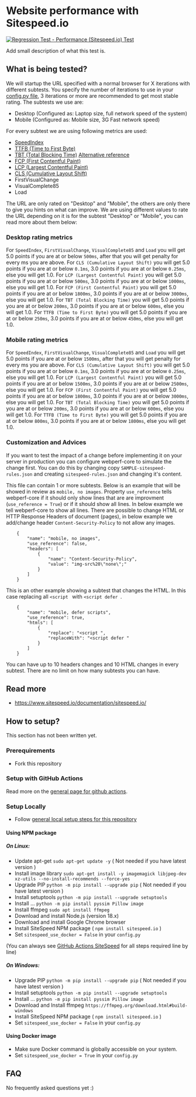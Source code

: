 # Website performance with Sitespeed.io
[![Regression Test - Performance (Sitespeed.io) Test](https://github.com/Webperf-se/webperf_core/actions/workflows/regression-test-sitespeed.yml/badge.svg)](https://github.com/Webperf-se/webperf_core/actions/workflows/regression-test-sitespeed.yml)

Add small description of what this test is.

## What is being tested?

We will startup the URL specified with a normal browser for X iterations with different subtests.
You specify the number of iterations to use in your [config.py file](../config-py.md), 3 iterations or more are recommended to get most stable rating.
The subtests we use are:
* Desktop (Configured as: Laptop size, full network speed of the system)
* Mobile (Configured as: Mobile size, 3G Fast network speed)

For every subtest we are using following metrics are used:
* [SpeedIndex](https://docs.webpagetest.org/metrics/speedindex/)
* [TTFB (Time to First Byte)](https://web.dev/ttfb/)
* [TBT (Total Blocking Time)](https://web.dev/tbt/) [Alternative reference](https://developer.chrome.com/docs/lighthouse/performance/lighthouse-total-blocking-time/#how-lighthouse-determines-your-tbt-score)
* [FCP (First Contentful Paint)](https://web.dev/fcp/)
* [LCP (Largest Contentful Paint)](https://web.dev/lcp/)
* [CLS (Cumulative Layout Shift)](https://web.dev/cls/)
* FirstVisualChange
* VisualComplete85
* Load

The URL are only rated on "Desktop" and "Mobile", the others are only there to give you hints on what can improve.
We are using different values to rate the URL depending on it is for the subtest "Desktop" or "Mobile", you can read more about them below:

### Desktop rating metrics
For `SpeedIndex`, `FirstVisualChange`, `VisualComplete85` and `Load` you will get 5.0 points if you are at or below `500ms`, after that you will get penalty for every ms you are above.
For `CLS (Cumulative Layout Shift)` you will get 5.0 points if you are at or below `0.1ms`, 3.0 points if you are at or below `0.25ms`, else you will get 1.0.
For `LCP (Largest Contentful Paint)` you will get 5.0 points if you are at or below `500ms`, 3.0 points if you are at or below `1000ms`, else you will get 1.0.
For `FCP (First Contentful Paint)` you will get 5.0 points if you are at or below `1800ms`, 3.0 points if you are at or below `3000ms`, else you will get 1.0.
For `TBT (Total Blocking Time)` you will get 5.0 points if you are at or below `200ms`, 3.0 points if you are at or below `600ms`, else you will get 1.0.
For `TTFB (Time to First Byte)` you will get 5.0 points if you are at or below `250ms`, 3.0 points if you are at or below `450ms`, else you will get 1.0.

### Mobile rating metrics
For `SpeedIndex`, `FirstVisualChange`, `VisualComplete85` and `Load` you will get 5.0 points if you are at or below `1500ms`, after that you will get penalty for every ms you are above.
For `CLS (Cumulative Layout Shift)` you will get 5.0 points if you are at or below `0.1ms`, 3.0 points if you are at or below `0.25ms`, else you will get 1.0.
For `LCP (Largest Contentful Paint)` you will get 5.0 points if you are at or below `1500ms`, 3.0 points if you are at or below `2500ms`, else you will get 1.0.
For `FCP (First Contentful Paint)` you will get 5.0 points if you are at or below `1800ms`, 3.0 points if you are at or below `3000ms`, else you will get 1.0.
For `TBT (Total Blocking Time)` you will get 5.0 points if you are at or below `200ms`, 3.0 points if you are at or below `600ms`, else you will get 1.0.
For `TTFB (Time to First Byte)` you will get 5.0 points if you are at or below `800ms`, 3.0 points if you are at or below `1800ms`, else you will get 1.0.

### Customization and Advices

If you want to test the impact of a change before implementing it on your server in production you can configure webperf-core to simulate the change first.
You can do this by changing copy `SAMPLE-sitespeed-rules.json` and creating `sitespeed-rules.json` and changing it's content.

This file can contain 1 or more subtests.
Below is an example that will be showed in review as `mobile, no images`.
Property `use_reference` tells webperf-core if it should only show lines that are are improvment (`use_reference = True`) or if it should show all lines.
In below example we tell webperf-core to show all lines.
There are possible to change HTML or HTTP Response Headers of document (pages), in below example we add/change header `Content-Security-Policy`
to not allow any images.

```
    {
        "name": "mobile, no images",
        "use_reference": false,
        "headers": [
            {
                "name": "Content-Security-Policy",
                "value": "img-src%20\"none\";"
            }
        ]
    }
```

This is an other example showing a subtest that changes the HTML.
In this case replacing all `<script ` with `<script defer `.
```
    {
        "name": "mobile, defer scripts",
        "use_reference": true,
        "htmls": [
            {
                "replace": "<script ",
                "replaceWith": "<script defer "
            }
        ]
    }
```

You can have up to 10 headers changes and 10 HTML changes in every subtest.
There are no limit on how many subtests you can have.

## Read more

* https://www.sitespeed.io/documentation/sitespeed.io/


## How to setup?

This section has not been written yet.

### Prerequirements

* Fork this repository

### Setup with GitHub Actions

Read more on the [general page for github actions](../getting-started-github-actions.md).

### Setup Locally

* Follow [general local setup steps for this repository](../getting-started-local.md)

#### Using NPM package

##### On Linux:
* Update apt-get `sudo apt-get update -y` ( Not needed if you have latest version )
* Install image library `sudo apt-get install -y imagemagick libjpeg-dev xz-utils --no-install-recommends --force-yes`
* Upgrade PIP `python -m pip install --upgrade pip` ( Not needed if you have latest version )
* Install setuptools `python -m pip install --upgrade setuptools`
* Install ... `python -m pip install pyssim Pillow image`
* Install ffmpeg `sudo apt install ffmpeg`
* Download and install Node.js (version 18.x)
* Download and install Google Chrome browser
* Install SiteSpeed NPM package ( `npm install sitespeed.io` )
* Set `sitespeed_use_docker = False` in your `config.py`

(You can always see [GitHub Actions SiteSpeed](../../.github/workflows/regression-test-sitespeed.yml) for all steps required line by line)

##### On Windows:

* Upgrade PIP `python -m pip install --upgrade pip` ( Not needed if you have latest version )
* Install setuptools `python -m pip install --upgrade setuptools`
* Install ... `python -m pip install pyssim Pillow image`
* Download and Install ffmpeg `https://ffmpeg.org/download.html#build-windows`
* Install SiteSpeed NPM package ( `npm install sitespeed.io` )
* Set `sitespeed_use_docker = False` in your `config.py`

#### Using Docker image

* Make sure Docker command is globally accessible on your system.
* Set `sitespeed_use_docker = True` in your `config.py`

## FAQ

No frequently asked questions yet :)

